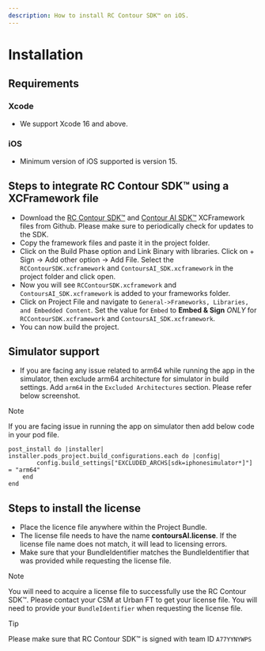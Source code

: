 ```yaml
---
description: How to install RC Contour SDK™ on iOS.
---
```


# Installation

## Requirements

### Xcode
* We support Xcode 16 and above.
### iOS
* Minimum version of iOS supported is version 15.

## Steps to integrate RC Contour SDK™ using a XCFramework file
* Download the [RC Contour SDK™](https://github.com/Contour-Document-Imaging/rc-contours-example/releases) and [Contour AI SDK™](https://github.com/Contour-Document-Imaging/contours-ai-example/releases) XCFramework files from Github. Please make sure to periodically check for updates to the SDK.
* Copy the framework files and paste it in the project folder.
* Click on the Build Phase option and Link Binary with libraries. Click on + Sign -> Add other option -> Add File. Select the ```RCContourSDK.xcframework``` and ```ContoursAI_SDK.xcframework``` in the project folder and click open.
* Now you will see ```RCContourSDK.xcframework``` and ```ContoursAI_SDK.xcframework``` is added to your frameworks folder.
* Click on Project File and navigate to  ```General->Frameworks, Libraries, and Embedded Content```. Set the value for ```Embed``` to  **Embed & Sign** *ONLY* for ```RCContourSDK.xcframework``` and ```ContoursAI_SDK.xcframework```. 
* You can now build the project.

## Simulator support
* If you are facing any issue related to arm64 while running the app in the simulator, then exclude arm64 architecture for simulator in build settings. Add ```arm64``` in the ```Excluded Architectures``` section. Please refer below screenshot.

<!-- ![Exclude arm64 support](/img/arm64.png "Exclude arm64 support") -->

> [!NOTE]
> If you are facing issue in running the app on simulator then add below code in your pod file.
```
post_install do |installer|      
installer.pods_project.build_configurations.each do |config|        
        config.build_settings["EXCLUDED_ARCHS[sdk=iphonesimulator*]"] = "arm64"      
    end
end
```

## Steps to install the license
* Place the licence file anywhere within the Project Bundle.
* The license file needs to have the name **contoursAI.license**. If the license file name does not match, it will lead to licensing errors.
* Make sure that your BundleIdentifier matches the BundleIdentifier that was provided while requesting the license file.

> [!NOTE]
> You will need to acquire a license file to successfully use the RC Contour SDK™. Please contact your CSM at Urban FT to get your license file. You will need to provide your ```BundleIdentifier``` when requesting the license file.

> [!TIP]
> Please make sure that RC Contour SDK™ is signed with team ID ```A77YYNYWPS```  
